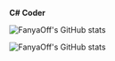 **C# Coder**

![FanyaOff's GitHub stats](https://github-readme-stats.vercel.app/api?username=FanyaOff&layout=compact&langs_count=7&theme=dracula)

![FanyaOff's GitHub stats](https://github-readme-stats.vercel.app/api/top-langs/?username=FanyaOff&layout=compact&langs_count=7&theme=dracula)
